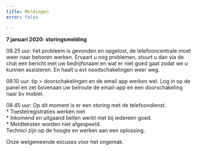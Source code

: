 ```yaml
---
title: Meldingen
error: false

---
```

**7 januari 2020: storingsmelding**

09\.25 uur: het probleem is gevonden en opgelost, de telefooncentrale moet weer naar behoren werken. Ervaart u nog problemen, stuurt u dan via de chat een bericht met uw bedrijfsnaam en wat er niet goed gaat zodat we u kunnen assisteren. En haalt u evt noodschakelingen weer weg. 

09\.10 uur: tip > doorschakelingen en de email app werken wel. Log in op de panel en zet bovenaan uw belroute de email-app en een doorschakeling naar bv mobiel. 

08\.45 uur: Op dit moment is er een storing met de telefoondienst.   
\* Toestelregistraties werken niet  
\* Inkomend en uitgaand bellen werkt niet bij iedereen goed.  
\* Meldteksten worden niet afgespeeld.  
Technici zijn op de hoogte en werken aan een oplossing.

Onze welgemeende excuses voor het ongemak. 